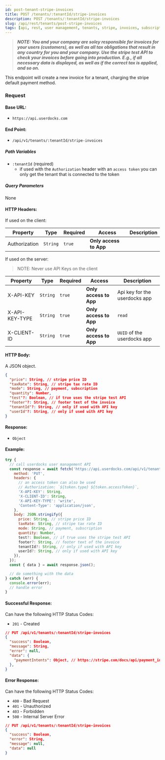 ```yaml
---
id: post-tenant-stripe-invoices
title: POST /tenants/:tenantId/stripe-invoices
description: POST /tenants/:tenantId/stripe-invoices
slug: /api/rest/tenants/post-stripe-invoices
tags: [api, rest, user management, tenants, stripe, invoices, subscriptions, one-time payments]
---
```


> **_NOTE: You and your company are soley responsible for invoices for your users (customers), as well as all tax obligations that result in any country for you and your company. Use the stripe test API to check your invoices before going into production. E.g., if all necessary data is displayed, as well as if the correct tax is applied, and so on._**

This endpoint will create a new invoice for a tenant, charging the stripe default payment method.

### Request

#### Base URL:

- `https://api.userdocks.com`

#### End Point:

- `/api/v1/tenants/:tenantId/stripe-invoices`

##### Path Variables

- `:tenantId` (required)
  - if used with the `Authorization` header with an `access token` you can only get the tenant that is connected to the token

##### Query Parameters

None

#### HTTP Headers:

If used on the client:

| Property      | Type        | Required  | Access                 | Description |
| ------------- | ----------- | --------- | ---------------------- | ----------- |
| Authorization | `String` | `true` | **Only access to App** |             |

If used on the server:

> NOTE: Never use API Keys on the client

| Property       | Type        | Required  | Access                 | Description                   |
| -------------- | ----------- | --------- | ---------------------- | ----------------------------- |
| X-API-KEY      | `String` | `true` | **Only access to App** | Api key for the userdocks app |
| X-API-KEY-TYPE | `String` | `true` | **Only access to App** | `read`                        |
| X-CLIENT-ID    | `String` | `true` | **Only access to App** | `UUID` of the userdocks app   |

#### HTTP Body:

A JSON object.

```json
{
  "price": String, // stripe price ID
  "taxRate": String, // stripe tax rate ID
  "mode": String, // payment, subscription
  "quantity": Number,
  "test"?: Boolean, // if true uses the stripe test API
  "footer"?: String, // footer text of the invoice
  "tenantId"?: String, // only if used with API key
  "userId"?: String, // only if used with API key
}
```

#### Response:

- `Object`

#### Example:

```js
try {
  // call userdocks user management API
  const response = await fetch('https://api.userdocks.com/api/v1/tenants/:tenantId/stripe-invoices', {
    method: 'PUT',
    headers: {
      // an access token can also be used
      // Authorization: `${token.type} ${token.accessToken}`,
      'X-API-KEY': String,
      'X-CLIENT-ID': String,
      'X-API-KEY-TYPE': 'write',
      'Content-Type': 'application/json',
    },
    body: JSON.stringify({
      price: String, // stripe price ID
      taxRate: String, // stripe tax rate ID
      mode: String, // payment, subscription
      quantity: Number,
      test?: Boolean, // if true uses the stripe test API
      footer?: String, // footer text of the invoice
      tenantId?: String, // only if used with API key
      userId?: String, // only if used with API key
    }),
  });
  const { data } = await response.json();

  // do something with the data
} catch (err) {
  console.error(err);
  // handle error
}
```

#### Successful Response:

Can have the following HTTP Status Codes:

- `201` - Created

```json
// PUT /api/v1/tenants/:tenantId/stripe-invoices
{
  "success": Boolean,
  "message": String,
  "error": null,
  "data": {
    "paymentIntents": Object, // https://stripe.com/docs/api/payment_intents/object?lang=node
  },
}
```

#### Error Response:

Can have the following HTTP Status Codes:

- `400` - Bad Request
- `401` - Unauthorized
- `403` - Forbidden
- `500` - Internal Server Error

```json
// PUT /api/v1/tenants/:tenantId/stripe-invoices
{
  "success": Boolean,
  "error": String,
  "message": null,
  "data": null
}
```
